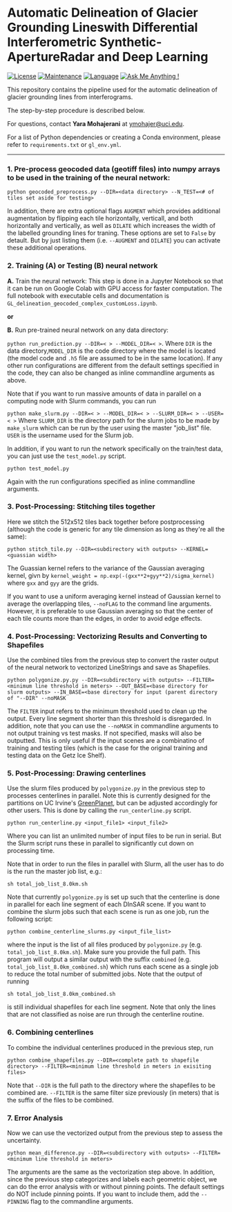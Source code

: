 
# Automatic Delineation of Glacier Grounding Lineswith Differential Interferometric Synthetic-ApertureRadar and Deep Learning

[![License](https://img.shields.io/badge/license-MIT-green.svg)](https://github.com/yaramohajerani/GL_learning/blob/master/LICENSE)
[![Maintenance](https://img.shields.io/badge/Maintained%3F-yes-green.svg)](https://github.com/yaramohajerani/GL_learning/graphs/commit-activity)
[![Language](https://img.shields.io/badge/python-v3.7-green.svg)](https://www.python.org/)
[![Ask Me Anything !](https://img.shields.io/badge/Ask%20me-anything-1abc9c.svg)](mailto:ymohajer@uw.edu)

This repository contains the pipeline used for the automatic delineation of glacier grounding lines from interferograms.

The step-by-step procedure is described below.

For questions, contact **Yara Mohajerani** at [ymohajer@uci.edu](mailto:ymohajer@uci.edu).

For a list of Python dependencies or creating a Conda environment, please refer to `requirements.txt` or `gl_env.yml`.

---

### 1. Pre-process geocoded data (geotiff files) into numpy arrays to be used in the training of the neural network:

`python geocoded_preprocess.py --DIR=<data directory> --N_TEST=<# of tiles set aside for testing>`

In addition, there are extra optional flags `AUGMENT` which provides additional augmentation by flipping each tile horizontally, verticall, and both horizontally and vertically, as well as `DILATE` which increases the width of the labelled grounding lines for traning. These options are set to `False` by detault. But by just listing them (i.e. `--AUGMENT` and `DILATE`) you can activate these additional operations.

### 2. Training (A) or Testing (B) neural network

**A.** Train the neural network:
This step is done in a Jupyter Notebook so that it can be run on Google Colab with GPU access for faster computation. The full notebook with executable cells and documentation is `GL_delineation_geocoded_complex_customLoss.ipynb`.

**or**

**B.** Run pre-trained neural network on any data directory:

`python run_prediction.py --DIR=< > --MODEL_DIR=< >`.
Where `DIR` is the data directory,`MODEL_DIR` is the code directory where the model is located (the model code and `.h5` file are assumed to be in the same location). If any other run configurations are different from the default settings specified in the code, they can also be changed as inline commandline arguments as above.

Note that if you want to run massive amounts of data in parallel on a computing node with Slurm commands, you can run

`python make_slurm.py --DIR=< > --MODEL_DIR=< > --SLURM_DIR=< > --USER=< >`
Where `SLURM_DIR` is the directory path for the slurm jobs to be made by `make_slurm` which can be run by the user using the master "job_list" file. `USER` is the username used for the Slurm job.


In addition, if you want to run the network specifically on the train/test data, you can just use the `test_model.py` script. 

`python test_model.py`

Again with the run configurations specified as inline commandline arguments.

### 3. Post-Processing: Stitching tiles together
Here we stitch the 512x512 tiles back together before postprocessing (although the code is generic for any tile dimension as long as they're all the same):

`python stitch_tile.py --DIR=<subdirectory with outputs> --KERNEL=<guassian width>`

The Guassian kernel refers to the variance of the Gaussian averaging kernel, givn by `kernel_weight = np.exp(-(gxx**2+gyy**2)/sigma_kernel)` where `gxx` and `gyy` are the grids.

If you want to use a uniform averaging kernel instead of Gaussian kernel to average the overlapping tiles, `--noFLAG` to the command line arguments. However, it is preferable to use Gaussian averaging so that the center of each tile counts more than the edges, in order to avoid edge effects.

### 4. Post-Processing: Vectorizing Results and Converting to Shapefiles
Use the combined tiles from the previous step to convert the raster output of the neural network to vectorized LineStrings and save as Shapefiles.

`python polygonize.py.py --DIR=<subdirectory with outputs> --FILTER=<minimum line threshold in meters> --OUT_BASE=<base directory for slurm outputs> --IN_BASE=<base directory for input (parent directory of "--DIR" --noMASK`

The `FILTER` input refers to the minimum threshold used to clean up the output. Every line segment shorter than this threshold is disregarded. In addition, note that you can use the `--noMASK` in commandline arguments to not output training vs test masks. If not specified, masks will also be outputted. This is only useful if the input scenes are a combinatino of training and testing tiles (which is the case for the original training and testing data on the Getz Ice Shelf).

### 5. Post-Processing: Drawing centerlines
Use the slurm files produced by `polygonize.py` in the previous step to processes centerlines in parallel. Note this is currently designed for the partitions on UC Irvine's [GreenPlanet](https://ps.uci.edu/greenplanet/Partitions-new-names), but can be adjusted accordingly for other users. This is done by calling the `run_centerline.py` script.

`python run_centerline.py <input_file1> <input_file2>`

Where you can list an unlimited number of input files to be run in serial. But the Slurm script runs these in parallel to significantly cut down on processing time.

Note that in order to run the files in parallel with Slurm, all the user has to do is the run the master job list, e.g.:

`sh total_job_list_8.0km.sh` 


Note that currently `polygonize.py` is set up such that the centerline is done in parallel for each line segment of each DInSAR scene. If you want to combine the slurm jobs such that each scene is run as one job, run the following script:

`python combine_centerline_slurms.py <input_file_list>`

where the input is the list of all files produced by `polygonize.py` (e.g. `total_job_list_8.0km.sh`). Make sure you provide the full path. This program will output a similar output with the suffix `combined` (e.g. `total_job_list_8.0km_combined.sh`) which runs each scene as a single job to reduce the total number of submitted jobs. Note that the output of running 

`sh total_job_list_8.0km_combined.sh`

is still individual shapefiles for each line segment. Note that only the lines that are not classified as noise are run through the centerline routine.

### 6. Combining centerlines
To combine the individual centerlines produced in the previous step, run

`python combine_shapefiles.py --DIR=<complete path to shapefile directory> --FILTER=<minimum line threshold in meters in exisiting files>`

Note that `--DIR` is the full path to the directory where the shapefiles to be combined are. `--FILTER` is the same filter size previously (in meters) that is the suffix of the files to be combined.

### 7. Error Analysis
Now we can use the vectorized output from the previous step to assess the uncertainty. 

`python mean_difference.py --DIR=<subdirectory with outputs> --FILTER=<minimum line threshold in meters>`

The arguments are the same as the vectorization step above. In addition, since the previous step categorizes and labels each geometric object, we can do the error analysis with or without pinning points. The default settings do NOT include pinning points. If you want to include them, add the `--PINNING` flag to the commandline arguments.

